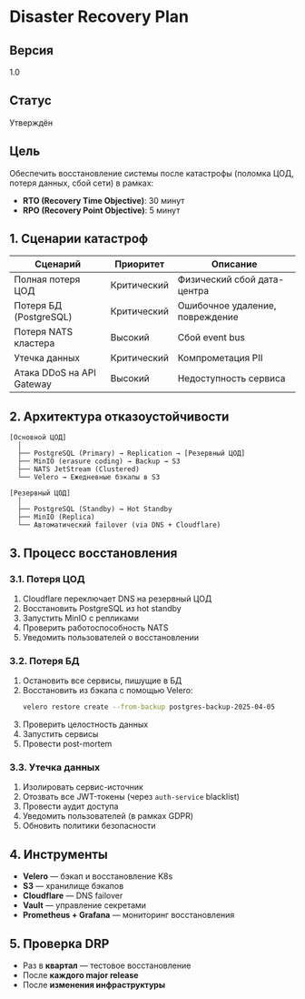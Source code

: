 ﻿# Disaster Recovery Plan

## Версия
1.0

## Статус
Утверждён

## Цель
Обеспечить восстановление системы после катастрофы (поломка ЦОД, потеря данных, сбой сети) в рамках:
- **RTO (Recovery Time Objective)**: 30 минут
- **RPO (Recovery Point Objective)**: 5 минут

## 1. Сценарии катастроф

| Сценарий | Приоритет | Описание |
|--------|----------|---------|
| Полная потеря ЦОД | Критический | Физический сбой дата-центра |
| Потеря БД (PostgreSQL) | Критический | Ошибочное удаление, повреждение |
| Потеря NATS кластера | Высокий | Сбой event bus |
| Утечка данных | Критический | Компрометация PII |
| Атака DDoS на API Gateway | Высокий | Недоступность сервиса |

## 2. Архитектура отказоустойчивости

```
[Основной ЦОД]
  │
  ├── PostgreSQL (Primary) → Replication → [Резервный ЦОД]
  ├── MinIO (erasure coding) → Backup → S3
  ├── NATS JetStream (Clustered)
  └── Velero → Ежедневные бэкапы в S3

[Резервный ЦОД]
  │
  ├── PostgreSQL (Standby) → Hot Standby
  ├── MinIO (Replica)
  └── Автоматический failover (via DNS + Cloudflare)
```

## 3. Процесс восстановления

### 3.1. Потеря ЦОД
1. Cloudflare переключает DNS на резервный ЦОД
2. Восстановить PostgreSQL из hot standby
3. Запустить MinIO с репликами
4. Проверить работоспособность NATS
5. Уведомить пользователей о восстановлении

### 3.2. Потеря БД
1. Остановить все сервисы, пишущие в БД
2. Восстановить из бэкапа с помощью Velero:
   ```bash
   velero restore create --from-backup postgres-backup-2025-04-05
   ```
3. Проверить целостность данных
4. Запустить сервисы
5. Провести post-mortem

### 3.3. Утечка данных
1. Изолировать сервис-источник
2. Отозвать все JWT-токены (через `auth-service` blacklist)
3. Провести аудит доступа
4. Уведомить пользователей (в рамках GDPR)
5. Обновить политики безопасности

## 4. Инструменты
- **Velero** — бэкап и восстановление K8s
- **S3** — хранилище бэкапов
- **Cloudflare** — DNS failover
- **Vault** — управление секретами
- **Prometheus + Grafana** — мониторинг восстановления

## 5. Проверка DRP
- Раз в **квартал** — тестовое восстановление
- После **каждого major release**
- После **изменения инфраструктуры**